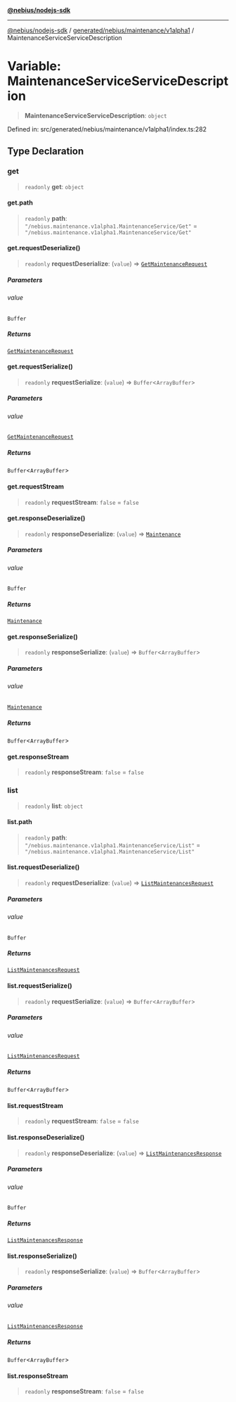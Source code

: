 [**@nebius/nodejs-sdk**](../../../../../README.md)

***

[@nebius/nodejs-sdk](../../../../../README.md) / [generated/nebius/maintenance/v1alpha1](../README.md) / MaintenanceServiceServiceDescription

# Variable: MaintenanceServiceServiceDescription

> **MaintenanceServiceServiceDescription**: `object`

Defined in: src/generated/nebius/maintenance/v1alpha1/index.ts:282

## Type Declaration

### get

> `readonly` **get**: `object`

#### get.path

> `readonly` **path**: `"/nebius.maintenance.v1alpha1.MaintenanceService/Get"` = `"/nebius.maintenance.v1alpha1.MaintenanceService/Get"`

#### get.requestDeserialize()

> `readonly` **requestDeserialize**: (`value`) => [`GetMaintenanceRequest`](../interfaces/GetMaintenanceRequest.md)

##### Parameters

###### value

`Buffer`

##### Returns

[`GetMaintenanceRequest`](../interfaces/GetMaintenanceRequest.md)

#### get.requestSerialize()

> `readonly` **requestSerialize**: (`value`) => `Buffer`\<`ArrayBuffer`\>

##### Parameters

###### value

[`GetMaintenanceRequest`](../interfaces/GetMaintenanceRequest.md)

##### Returns

`Buffer`\<`ArrayBuffer`\>

#### get.requestStream

> `readonly` **requestStream**: `false` = `false`

#### get.responseDeserialize()

> `readonly` **responseDeserialize**: (`value`) => [`Maintenance`](../interfaces/Maintenance.md)

##### Parameters

###### value

`Buffer`

##### Returns

[`Maintenance`](../interfaces/Maintenance.md)

#### get.responseSerialize()

> `readonly` **responseSerialize**: (`value`) => `Buffer`\<`ArrayBuffer`\>

##### Parameters

###### value

[`Maintenance`](../interfaces/Maintenance.md)

##### Returns

`Buffer`\<`ArrayBuffer`\>

#### get.responseStream

> `readonly` **responseStream**: `false` = `false`

### list

> `readonly` **list**: `object`

#### list.path

> `readonly` **path**: `"/nebius.maintenance.v1alpha1.MaintenanceService/List"` = `"/nebius.maintenance.v1alpha1.MaintenanceService/List"`

#### list.requestDeserialize()

> `readonly` **requestDeserialize**: (`value`) => [`ListMaintenancesRequest`](../interfaces/ListMaintenancesRequest.md)

##### Parameters

###### value

`Buffer`

##### Returns

[`ListMaintenancesRequest`](../interfaces/ListMaintenancesRequest.md)

#### list.requestSerialize()

> `readonly` **requestSerialize**: (`value`) => `Buffer`\<`ArrayBuffer`\>

##### Parameters

###### value

[`ListMaintenancesRequest`](../interfaces/ListMaintenancesRequest.md)

##### Returns

`Buffer`\<`ArrayBuffer`\>

#### list.requestStream

> `readonly` **requestStream**: `false` = `false`

#### list.responseDeserialize()

> `readonly` **responseDeserialize**: (`value`) => [`ListMaintenancesResponse`](../interfaces/ListMaintenancesResponse.md)

##### Parameters

###### value

`Buffer`

##### Returns

[`ListMaintenancesResponse`](../interfaces/ListMaintenancesResponse.md)

#### list.responseSerialize()

> `readonly` **responseSerialize**: (`value`) => `Buffer`\<`ArrayBuffer`\>

##### Parameters

###### value

[`ListMaintenancesResponse`](../interfaces/ListMaintenancesResponse.md)

##### Returns

`Buffer`\<`ArrayBuffer`\>

#### list.responseStream

> `readonly` **responseStream**: `false` = `false`
